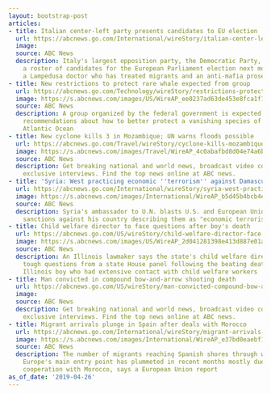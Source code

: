 ```yaml
---
layout: bootstrap-post
articles:
- title: Italian center-left party presents candidates to EU election
  url: https://abcnews.go.com/International/wireStory/italian-center-left-party-presents-candidates-eu-election-62652239
  image: 
  source: ABC News
  description: Italy's largest opposition party, the Democratic Party, has presented
    a roster of candidates for the European Parliament election next month that includes
    a Lampedusa doctor who has treated migrants and an anti-mafia prosecutor
- title: New restrictions to protect rare whale expected from group
  url: https://abcnews.go.com/Technology/wireStory/restrictions-protect-rare-whale-expected-group-62652104
  image: https://s.abcnews.com/images/US/WireAP_ee0237ad63de453e8fca1f17c381ce46_16x9_992.jpg
  source: ABC News
  description: A group organized by the federal government is expected to release
    recommendations about how to better protect a vanishing species of whale in the
    Atlantic Ocean
- title: New cyclone kills 3 in Mozambique; UN warns floods possible
  url: https://abcnews.go.com/Travel/wireStory/cyclone-kills-mozambique-warns-floods-62652100
  image: https://s.abcnews.com/images/Travel/WireAP_4c0abafbd8d04e74a6b6fe78280ecf40_16x9_992.jpg
  source: ABC News
  description: Get breaking national and world news, broadcast video coverage, and
    exclusive interviews. Find the top news online at ABC news.
- title: 'Syria: West practicing economic ''terrorism'' against Damascus'
  url: https://abcnews.go.com/International/wireStory/syria-west-practicing-economic-terrorism-damascus-62652064
  image: https://s.abcnews.com/images/International/WireAP_b5d45b4bcb4e471aa1be9f8ff77b8d91_16x9_992.jpg
  source: ABC News
  description: Syria's ambassador to U.N. blasts U.S. and European Union for imposing
    sanctions against his country describing them as "economic terrorism"
- title: Child welfare director to face questions after boy's death
  url: https://abcnews.go.com/US/wireStory/child-welfare-director-face-questions-boys-death-62652015
  image: https://s.abcnews.com/images/US/WireAP_2d041281398e413d887e01aa6cc880db_16x9_992.jpg
  source: ABC News
  description: An Illinois lawmaker says the state's child welfare director will face
    tough questions from a state House panel following the beating death of a 5-year-old
    Illinois boy who had extensive contact with child welfare workers
- title: Man convicted in compound bow-and-arrow shooting death
  url: https://abcnews.go.com/US/wireStory/man-convicted-compound-bow-arrow-shooting-death-62651807
  image: 
  source: ABC News
  description: Get breaking national and world news, broadcast video coverage, and
    exclusive interviews. Find the top news online at ABC news.
- title: Migrant arrivals plunge in Spain after deals with Morocco
  url: https://abcnews.go.com/International/wireStory/migrant-arrivals-plunge-spain-deals-morocco-62651789
  image: https://s.abcnews.com/images/International/WireAP_e37bd0eaebf1459cbbbcc3806ac546ab_16x9_992.jpg
  source: ABC News
  description: The number of migrants reaching Spanish shores through what had become
    Europe's main entry point has plummeted in recent months mostly due to intensive
    cooperation with Morocco, says a European Union report
as_of_date: '2019-04-26'
---
```


